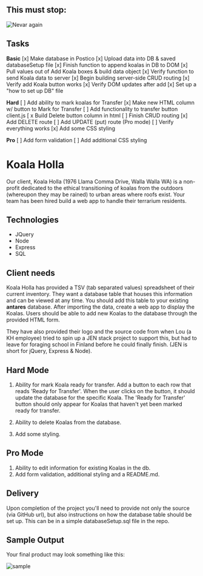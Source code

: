 This must stop:
---------------
![Nevar again](https://i.makeagif.com/media/8-22-2014/GO_DT4.gif)

Tasks
---------
**Basic**
[x] Make database in Postico
[x] Upload data into DB & saved databaseSetup file
[x] Finish function to append koalas in DB to DOM
[x] Pull values out of Add Koala boxes & build data object
[x] Verify function to send Koala data to server
[x] Begin building server-side CRUD routing
  [x] Verify add Koala button works
  [x] Verify DOM updates after add
[x] Set up a "how to set up DB" file

**Hard**
[ ] Add ability to mark koalas for Transfer
  [x] Make new HTML column w/ button to Mark for Transfer
  [ ] Add functionality to transfer button client.js
[ x Build Delete button column in html
[ ] Finish CRUD routing
  [x] Add DELETE route
  [ ] Add UPDATE (put) route (Pro mode)
[ ] Verify everything works
[x] Add some CSS styling

**Pro**
[ ] Add form validation
[ ] Add additional CSS styling


Koala Holla
===========

Our client, Koala Holla (1976 Llama Comma Drive, Walla Walla WA) is a non-profit dedicated to the ethical transitioning of koalas from the outdoors (whereupon they may be rained) to urban areas where roofs exist. Your team has been hired build a web app to handle their terrarium residents.

Technologies
------------
* JQuery
* Node
* Express
* SQL

Client needs
------------
Koala Holla has provided a TSV (tab separated values) spreadsheet of their current inventory. They want a database table that houses this information and can be viewed at any time. You should add this table to your existing **antares** database. After importing the data, create a web app to display the Koalas. Users should be able to add new Koalas to the database through the provided HTML form.

They have also provided their logo and the source code from when Lou (a KH employee) tried to spin up a JEN stack project to support this, but had to leave for foraging school in Finland before he could finally finish. (JEN is short for jQuery, Express & Node).

Hard Mode
---
1. Ability for mark Koala ready for transfer. Add a button to each row that reads 'Ready for Transfer'. When the user clicks on the button, it should update the database for the specific Koala. The 'Ready for Transfer' button should only appear for Koalas that haven't yet been marked ready for transfer.

2. Ability to delete Koalas from the database.

3. Add some styling.

Pro Mode
---
1. Ability to edit information for existing Koalas in the db.
2. Add form validation, additional styling and a README.md.

Delivery
--------
Upon completion of the project you'll need to provide not only the source (via GitHub url), but also instructions on how the database table should be set up. This can be in a simple databaseSetup.sql file in the repo.

Sample Output
--------
Your final product may look something like this:

![sample](sample.png)
